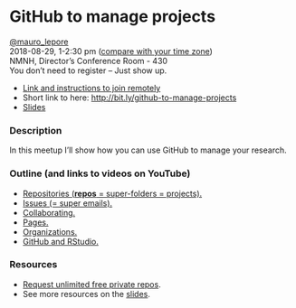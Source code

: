 GitHub to manage projects
================

[@mauro\_lepore](https://twitter.com/mauro_lepore)  
2018-08-29, 1-2:30 pm ([compare with your time
zone](https://www.timeanddate.com/worldclock/fixedtime.html?msg=Managing+research+with+GitHub&iso=20180829T13&p1=263&ah=1&am=30))  
NMNH, Director’s Conference Room - 430  
You don’t need to register – Just show up.

  - [Link and instructions to join
    remotely](https://gist.github.com/maurolepore/554491aa1d2bc03f85bbc990b8bacd18)
  - Short link to here: <http://bit.ly/github-to-manage-projects>  
  - [Slides](https://bookdown.org/maurolepore/github/)

### Description

In this meetup I’ll show how you can use GitHub to manage your research.

### Outline (and links to videos on YouTube)

  - [Repositories (**repos** = super-folders =
    projects).](https://youtu.be/ukQJdtGDZpk)
  - [Issues (= super emails).](https://youtu.be/MOjd-11VfCU)
  - [Collaborating.](https://youtu.be/A1-ZYnMAIaA)
  - [Pages.](https://youtu.be/DthsJiB18fg)
  - [Organizations.](https://youtu.be/YPx2bVPRIKQ)
  - [GitHub and RStudio.](https://youtu.be/jc2Jo2_Zfys)

### Resources

  - [Request unlimited free private
    repos](https://github.com/forestgeo/learn/issues/22).
  - See more resources on the
    [slides](https://bookdown.org/maurolepore/github/).
